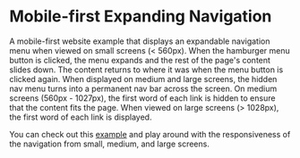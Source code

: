 <h1>Mobile-first Expanding Navigation</h1>

<p>A mobile-first website example that displays an expandable navigation menu when viewed on small screens (< 560px). When the hamburger menu button is clicked, the menu expands and the rest of the page's content slides down. The content returns to where it was when the menu button is clicked again. When displayed on medium and large screens, the hidden nav menu turns into a permanent nav bar across the screen. On medium screens (560px - 1027px), the first word of each link is hidden to ensure that the content fits the page. When viewed on large screens (> 1028px), the first word of each link is displayed.</p>

<p>You can check out this <a href="https://htmlpreview.github.io/?https://github.com/DevJHennessy/Responsive_Design_Navigation/blob/master/ExpandingNavigation/index.html">example</a> and play around with the responsiveness of the navigation from small, medium, and large screens.</p>
